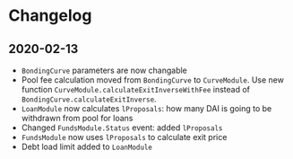 # Changelog

## 2020-02-13
* `BondingCurve` parameters are now changable
* Pool fee calculation moved from `BondingCurve` to `CurveModule`. Use new function `CurveModule.calculateExitInverseWithFee` instead of `BondingCurve.calculateExitInverse`.
* `LoanModule` now calculates `lProposals`: how many DAI is going to be withdrawn from pool for loans
* Changed `FundsModule.Status` event: added `lProposals`
* `FundsModule` now uses `lProposals` to calculate exit price
* Debt load limit added to `LoanModule`
